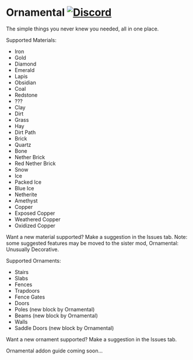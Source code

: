 # Ornamental [![Discord](https://img.shields.io/discord/404597598633328643.svg?colorB=7289DA&logo=data:image/png;base64,iVBORw0KGgoAAAANSUhEUgAAAHYAAABWAgMAAABnZYq0AAAACVBMVEUAAB38%2FPz%2F%2F%2F%2Bm8P%2F9AAAAAXRSTlMAQObYZgAAAAFiS0dEAIgFHUgAAAAJcEhZcwAACxMAAAsTAQCanBgAAAAHdElNRQfhBxwQJhxy2iqrAAABoElEQVRIx7WWzdGEIAyGgcMeKMESrMJ6rILZCiiBg4eYKr%2Fd1ZAfgXFm98sJfAyGNwno3G9sLucgYGpQ4OGVRxQTREMDZjF7ILSWjoiHo1n%2BE03Aw8p7CNY5IhkYd%2F%2F6MtO3f8BNhR1QWnarCH4tr6myl0cWgUVNcfMcXACP1hKrGMt8wcAyxide7Ymcgqale7hN6846uJCkQxw6GG7h2MH4Czz3cLqD1zHu0VOXMfZjHLoYvsdd0Q7ZvsOkafJ1P4QXxrWFd14wMc60h8JKCbyQvImzlFjyGoZTKzohwWR2UzSONHhYXBQOaKKsySsahwGGDnb%2FiYPJw22sCqzirSULYy1qtHhXGbtgrM0oagBV4XiTJok3GoLoDNH8ooTmBm7ZMsbpFzi2bgPGoXWXME6XT%2BRJ4GLddxJ4PpQy7tmfoU2HPN6cKg%2BledKHBKlF8oNSt5w5g5o8eXhu1IOlpl5kGerDxIVT%2BztzKepulD8utXqpChamkzzuo7xYGk%2FkpSYuviLXun5bzdRf0Krejzqyz7Z3p0I1v2d6HmA07dofmS48njAiuMgAAAAASUVORK5CYII%3D)](https://discord.gg/5atuMvV)

The simple things you never knew you needed, all in one place.

Supported Materials:
* Iron
* Gold
* Diamond
* Emerald
* Lapis
* Obsidian
* Coal
* Redstone
* ???
* Clay
* Dirt
* Grass
* Hay
* Dirt Path
* Brick
* Quartz
* Bone
* Nether Brick
* Red Nether Brick
* Snow
* Ice
* Packed Ice
* Blue Ice
* Netherite
* Amethyst
* Copper
* Exposed Copper
* Weathered Copper
* Oxidized Copper

Want a new material supported? Make a suggestion in the Issues tab.
Note: some suggested features may be moved to the sister mod, Ornamental: Unusually Decorative.

Supported Ornaments:
* Stairs
* Slabs
* Fences
* Trapdoors
* Fence Gates
* Doors
* Poles (new block by Ornamental)
* Beams (new block by Ornamental)
* Walls
* Saddle Doors (new block by Ornamental)

Want a new ornament supported? Make a suggestion in the Issues tab.

Ornamental addon guide coming soon...
